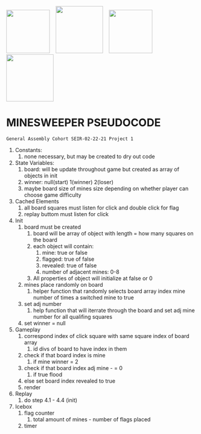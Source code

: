 <img src="https://i.imgur.com/NRTUWlT.png" width="115vmin">&nbsp;&nbsp;&nbsp;
<img src="https://i.imgur.com/NwO9zC7.png" width="125vmin">&nbsp;&nbsp;&nbsp;
<img src="https://i.imgur.com/NRTUWlT.png" width="115vmin"> &nbsp;&nbsp;&nbsp;
<img  src="https://i.imgur.com/NwO9zC7.png" width="125vmin">


# MINESWEEPER PSEUDOCODE

``General Assembly Cohort SEIR-02-22-21 Project 1``

1. Constants:
    1. none necessary, but may be created to dry out code
2. State Variables:
    1. board: will be update throughout game but created as array of objects in init
    2. winner: null(start) 1(winner) 2(loser)
    3. maybe board size of mines size depending on whether player can choose game difficulty
3. Cached Elements
    1. all board squares must listen for click and double click for flag
    2. replay buttom must listen for click
4. Init
    1. board must be created
        1. board will be array of object with length = how many squares on the board
        2. each object will contain:
            1. mine: true or false
            2. flagged: true of false
            3. revealed: true of false
            4. number of adjacent mines: 0-8
        3. All properties of object will initialize at false or 0
    2. mines place randomly on board
        1. helper function that randomly selects board array index mine number of times a switched mine to true
    3. set adj number
        1. help function that will iterrate through the board and set adj mine number for all qualifing squares
    4. set winner = null
5. Gameplay
    1. correspond index of click square with same square index of board array
        1. id divs of board to have index in them
    2. check if that board index is mine
        1. if mine winner = 2
    3. check if that board index adj mine - = 0
        1. if true flood
    4. else set board index revealed to true
    5. render
6. Replay
    1. do step 4.1 - 4.4 (init)
7. Icebox
    1. flag counter
        1. total amount of mines - number of flags placed
    2. timer

    

